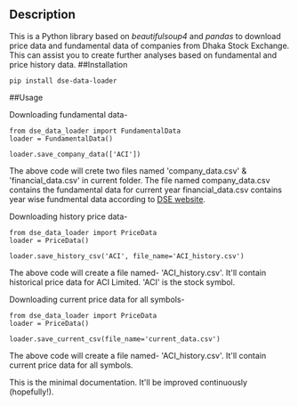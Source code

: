 ## Description
This is a Python library based on *beautifulsoup4* and *pandas* to 
download price data and fundamental data of companies from  Dhaka Stock Exchange.
<br/>This can assist you to create further analyses based on fundamental and price history data.
##Installation
```
pip install dse-data-loader

```
##Usage

Downloading fundamental data-

```
from dse_data_loader import FundamentalData
loader = FundamentalData()

loader.save_company_data(['ACI'])

```
The above code will crete two files named 'company_data.csv' & 'financial_data.csv' in current folder.
The file named company_data.csv contains the fundamental data for current year
financial_data.csv contains year wise fundmental data according to [DSE website](http://dsebd.org).

Downloading history price data-

```
from dse_data_loader import PriceData
loader = PriceData()

loader.save_history_csv('ACI', file_name='ACI_history.csv')
```

The above code will create a file named- 'ACI_history.csv'. 
It'll contain historical price data for ACI Limited. 'ACI' is the stock symbol.


Downloading current price data for all symbols-
```
from dse_data_loader import PriceData
loader = PriceData()

loader.save_current_csv(file_name='current_data.csv')
```
The above code will create a file named- 'ACI_history.csv'. It'll contain current price data for all symbols.

This is the minimal documentation. It'll be improved continuously (hopefully!). 
